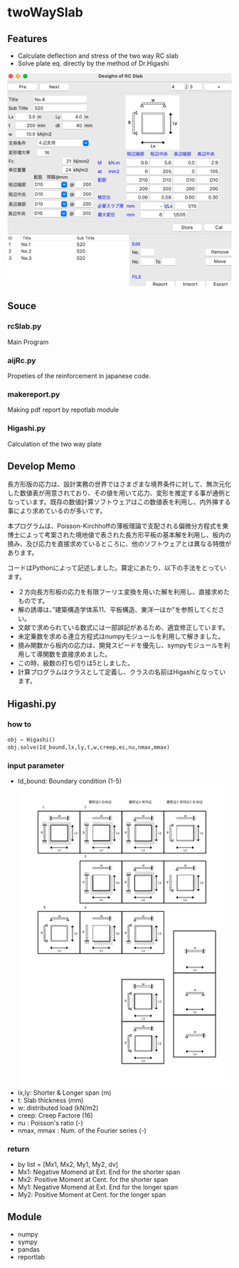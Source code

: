 
# twoWaySlab

## Features
- Calculate deflection and stress of the two way RC slab
- Solve plate eq. directly by the method of Dr.Higashi

![Image](./images/twoWaySlab.png)

## Souce
### rcSlab.py
 Main Program
### aijRc.py
 Propeties of the reinforcement in japanese code.
### makereport.py
 Making pdf report by repotlab module
### Higashi.py
 Calculation of the two way plate

## Develop Memo

 長方形版の応力は、設計実務の世界ではさまざまな境界条件に対して、無次元化した数値表が用意されており、その値を用いて応力、変形を推定する事が通例となっています。既存の数値計算ソフトウェアはこの数値表を利用し、内外挿する事により求めているのが多いです。

 本プログラムは、Poisson-Kirchhoffの薄板理論で支配される偏微分方程式を東博士によって考案された境地値で表された長方形平板の基本解を利用し、板内の撓み、及び応力を直接求めているところに、他のソフトウェアとは異なる特徴があります。

 コードはPythonによって記述しました。算定にあたり、以下の手法をとっています。

- ２方向長方形板の応力を有限フーリエ変換を用いた解を利用し、直接求めたものです。
- 解の誘導は、”建築構造学体系11、平板構造、東洋一ほか”を参照してください。
- 文献で求められている数式には一部誤記があるため、適宜修正しています。
- 未定乗数を求める連立方程式はnumpyモジュールを利用して解きました。
- 撓み関数から板内の応力は、開発スピードを優先し、sympyモジュールを利用して導関数を直接求めました。
- この時、級数の打ち切りは5としました。
- 計算プログラムはクラスとして定義し、クラスの名前はHigashiとなっています。

## Higashi.py

### how to
``` python
obj = Higashi()
obj.solve(Id_bound,lx,ly,t,w,creep,ec,nu,nmax,mmax)
```
### input parameter
- Id_bound: Boundary condition (1-5)
![Image](./images/bound.png)
- lx,ly: Shorter & Longer span (m)
- t: Slab thickness (mm)
- w: distributed load (kN/m2)
- creep: Creep Factore (16)
- nu : Poisson's ratio (-)
- nmax, mmax : Num. of the Fourier series (-)
### return
- by list = [Mx1, Mx2, My1, My2, dv]
- Mx1: Negative Momend at Ext. End for the shorter span
- Mx2: Positive Moment at Cent. for the shorter span
- My1: Negative Momend at Ext. End for the longer span
- My2: Positive Moment at Cent. for the longer span


## Module
- numpy
- sympy
- pandas
- reportlab
